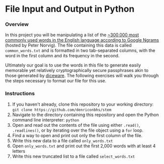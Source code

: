 # File Input and Output in Python

### Overview
In this project you will be manipulating a list of the [~300,000 most commonly used words in the English language according to Google Ngrams](http://norvig.com/ngrams/count_1w.txt) (hosted by Peter Norvig). The file containing this data is called `common_words.txt` and is formatted in two tab-separated columns, with the word in the first column and its frequency in the second.

Ultimately our goal is to use the words in this file to generate easily memorable yet relatively cryptographically secure passphrases akin to those generated by [diceware](http://world.std.com/~Ereinhold/diceware.html). The following exercises will walk you through the steps necessary to format our file for this use.

### Instructions

1. If you haven't already, clone this repository to your working directory: `git clone https://github.com/denriconbhs/stem`
2. Navigate to the directory containing this repository and open the Python command line interpreter: `python`
3. Open and read out the contents of the file using either `.read()`, `.readlines()`, or by iterating over the file object using a `for` loop.
4. Find a way to open and print out only the first column of the file.
5. Write this new data to a file called `only_words.txt`
6. Open `only_words.txt` and print out the first 2,000 words with at least 4 letters
7. Write this new truncated list to a file called `select_words.txt`




